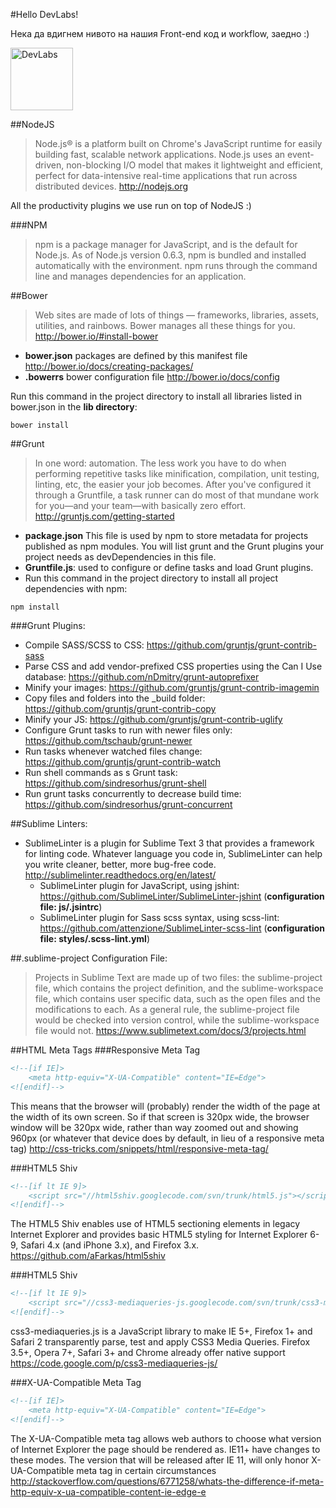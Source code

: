 #Hello DevLabs!

Нека да вдигнем нивото на нашия Front-end код и workflow, заедно :)

<img src="https://avatars0.githubusercontent.com/u/10864739?v=3&s=200" alt="DevLabs" width="100" />

##NodeJS
>Node.js® is a platform built on Chrome's JavaScript runtime for easily building fast, scalable network applications. Node.js uses an event-driven, non-blocking I/O model that makes it lightweight and efficient, perfect for data-intensive real-time applications that run across distributed devices. http://nodejs.org

All the productivity plugins we use run on top of NodeJS :)

###NPM
>npm is a package manager for JavaScript, and is the default for Node.js. As of Node.js version 0.6.3, npm is bundled and installed automatically with the environment. npm runs through the command line and manages dependencies for an application.

##Bower
>Web sites are made of lots of things — frameworks, libraries, assets, utilities, and rainbows. Bower manages all these things for you. http://bower.io/#install-bower

- **bower.json** packages are defined by this manifest file http://bower.io/docs/creating-packages/
- **.bowerrs** bower configuration file http://bower.io/docs/config

Run this command in the project directory to install all libraries listed in bower.json in the **lib directory**:
```shell
bower install
```

##Grunt
>In one word: automation. The less work you have to do when performing repetitive tasks like minification, compilation, unit testing, linting, etc, the easier your job becomes. After you've configured it through a Gruntfile, a task runner can do most of that mundane work for you—and your team—with basically zero effort.
http://gruntjs.com/getting-started

- **package.json** This file is used by npm to store metadata for projects published as npm modules. You will list grunt and the Grunt plugins your project needs as devDependencies in this file.
- **Gruntfile.js**: used to configure or define tasks and load Grunt plugins.
- Run this command in the project directory to install all project dependencies with npm:
```shell
npm install
```

###Grunt Plugins:
- Compile SASS/SCSS to CSS: https://github.com/gruntjs/grunt-contrib-sass
- Parse CSS and add vendor-prefixed CSS properties using the Can I Use database: https://github.com/nDmitry/grunt-autoprefixer
- Minify your images: https://github.com/gruntjs/grunt-contrib-imagemin
- Copy files and folders into the _build folder: https://github.com/gruntjs/grunt-contrib-copy
- Minify your JS: https://github.com/gruntjs/grunt-contrib-uglify
- Configure Grunt tasks to run with newer files only: https://github.com/tschaub/grunt-newer
- Run tasks whenever watched files change: https://github.com/gruntjs/grunt-contrib-watch
- Run shell commands as s Grunt task: https://github.com/sindresorhus/grunt-shell
- Run grunt tasks concurrently to decrease build time: https://github.com/sindresorhus/grunt-concurrent

##Sublime Linters:
- SublimeLinter is a plugin for Sublime Text 3 that provides a framework for linting code. Whatever language you code in, SublimeLinter can help you write cleaner, better, more bug-free code. http://sublimelinter.readthedocs.org/en/latest/
  - SublimeLinter plugin for JavaScript, using jshint: https://github.com/SublimeLinter/SublimeLinter-jshint (**configuration file: js/.jsintrc**)
  - SublimeLinter plugin for Sass scss syntax, using scss-lint: https://github.com/attenzione/SublimeLinter-scss-lint (**configuration file: styles/.scss-lint.yml**)

##.sublime-project Configuration File:
>Projects in Sublime Text are made up of two files: the sublime-project file, which contains the project definition, and the sublime-workspace file, which contains user specific data, such as the open files and the modifications to each.
As a general rule, the sublime-project file would be checked into version control, while the sublime-workspace file would not. https://www.sublimetext.com/docs/3/projects.html

##HTML Meta Tags
###Responsive Meta Tag
```html
<!--[if IE]>
    <meta http-equiv="X-UA-Compatible" content="IE=Edge">
<![endif]-->
```

This means that the browser will (probably) render the width of the page at the width of its own screen. So if that screen is 320px wide, the browser window will be 320px wide, rather than way zoomed out and showing 960px (or whatever that device does by default, in lieu of a responsive meta tag) http://css-tricks.com/snippets/html/responsive-meta-tag/

###HTML5 Shiv
```html
<!--[if lt IE 9]>
    <script src="//html5shiv.googlecode.com/svn/trunk/html5.js"></script>
<![endif]-->
```

The HTML5 Shiv enables use of HTML5 sectioning elements in legacy Internet Explorer and provides basic HTML5 styling for Internet Explorer 6-9, Safari 4.x (and iPhone 3.x), and Firefox 3.x. https://github.com/aFarkas/html5shiv

###HTML5 Shiv
```html
<!--[if lt IE 9]>
    <script src="//css3-mediaqueries-js.googlecode.com/svn/trunk/css3-mediaqueries.js"></script>
<![endif]-->
```

css3-mediaqueries.js is a JavaScript library to make IE 5+, Firefox 1+ and Safari 2 transparently parse, test and apply CSS3 Media Queries. Firefox 3.5+, Opera 7+, Safari 3+ and Chrome already offer native support https://code.google.com/p/css3-mediaqueries-js/

###X-UA-Compatible Meta Tag
```html
<!--[if IE]>
    <meta http-equiv="X-UA-Compatible" content="IE=Edge">
<![endif]-->
```

The X-UA-Compatible meta tag allows web authors to choose what version of Internet Explorer the page should be rendered as. IE11+ have changes to these modes. The version that will be released after IE 11, will only honor X-UA-Compatible meta tag in certain circumstances http://stackoverflow.com/questions/6771258/whats-the-difference-if-meta-http-equiv-x-ua-compatible-content-ie-edge-e